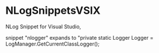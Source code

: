 # NLogSnippetsVSIX
NLog Snippet for Visual Studio,

snippet "nlogger" expands to "private static Logger Logger = LogManager.GetCurrentClassLogger();
